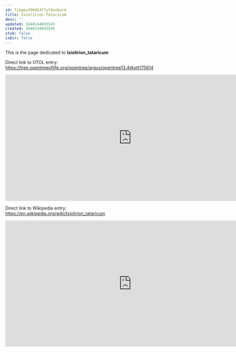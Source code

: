 ```yaml
---
id: fjkppu396dk3t7yf4zoburd
title: Ixiolirion Tataricum
desc: ''
updated: 1648144045545
created: 1648144045545
stub: false
isDir: false
---
```

This is the page dedicated to **Ixiolirion_tataricum**


Direct link to OTOL entry: https://tree.opentreeoflife.org/opentree/argus/opentree13.4@ott175614



<html>
    <body>
    <iframe src="https://tree.opentreeoflife.org/opentree/argus/opentree13.4@ott175614"
    width="800" height="400" frameborder="0" allowfullscreen> </iframe>
    </body>
</html>
    


Direct link to Wikipedia entry: https://en.wikipedia.org/wiki/Ixiolirion_tataricum



<html>
    <body>
    <iframe src="https://en.wikipedia.org/wiki/Ixiolirion_tataricum"
    width="800" height="400" frameborder="0" allowfullscreen> </iframe>
    </body>
</html>
    
